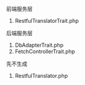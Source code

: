 前端服务层

1. RestfulTranslatorTrait.php

后端服务层

1. DbAdapterTrait.php
2. FetchControllerTrait.php

先不生成

1. RestfulTranslator.php
